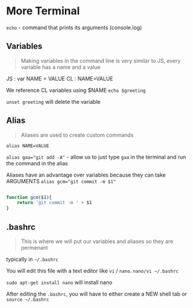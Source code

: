 # More Terminal

`echo` - command that prints its arguments (console.log)

## Variables
> Making variables in the command line is very similar to JS, every variable has a name and a value

JS : var NAME = VALUE
CL : NAME=VALUE

We reference CL variables using $NAME
`echo $greeting`

`unset greeting` will delete the variable

## Alias
> Aliases are used to create custom commands

`alias NAME=VALUE`

`alias gaa="git add -A"` - allow us to just type `gaa` in the terminal and run the command in the alias

Aliases have an advantage over variables because they can take ARGUMENTS
`alias gcm="git commit -m $1"`

```javascript

function gcm($1){
    return 'git commit -m ' + $1
}

```


## .bashrc
> This is where we will put our variables and aliases so they are permenant

typically in `~/.bashrc`

You will edit this file with a text editor like `vi` / `nano`.  `nano/vi ~/.bashrc`

`sudo apt-get install nano` will install nano

After editing the `.bashrc`, you will have to either create a NEW shell tab or `source ~/.bashrc`



